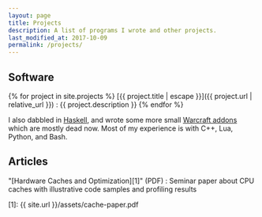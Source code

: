 ```yaml
---
layout: page
title: Projects
description: A list of programs I wrote and other projects.
last_modified_at: 2017-10-09
permalink: /projects/
---
```


<!-- TODO: write something here? -->

## Software

<!-- TODO: write something here? -->

{% for project in site.projects %}
[{{ project.title | escape }}]({{ project.url | relative_url }})
: {{ project.description }}
{% endfor %}

I also dabbled in [Haskell][haskell-experiments], and wrote some more small [Warcraft
addons][curse] which are mostly dead now.  Most of my experience is with C++, Lua, Python,
and Bash.

<!--
For a C++ class in university, I wrote a crude, interactive [ecosystem
simulation][flutterrust] with an infinite, procedurally generated map.
-->

## Articles

"[Hardware Caches and Optimization][1]" (PDF)
: Seminar paper about CPU caches with illustrative code samples and profiling results

[1]: {{ site.url }}/assets/cache-paper.pdf

[curse]: https://mods.curse.com/members/meribold/projects
[curseforge]: https://wow.curseforge.com/members/meribold/projects
[haskell-experiments]: https://github.com/meribold/haskell-experiments
[flutterrust]: https://github.com/meribold/flutterrust

<!-- vim: set tw=90 sts=-1 sw=4 et spell: -->
